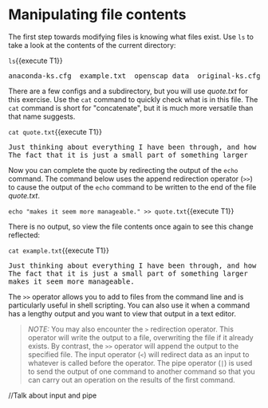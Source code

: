 # Manipulating file contents

The first step towards modifying files is knowing what files exist. Use `ls`
to take a look at the contents of the current directory:

`ls`{{execute T1}}

<pre class=file>
anaconda-ks.cfg  example.txt  openscap_data  original-ks.cfg
</pre>

There are a few configs and a subdirectory, but you will use _quote.txt_
for this exercise. Use the `cat` command to quickly check what is in this file.
The `cat` command is short for "concatenate", but it is much more versatile
than that name suggests.

`cat quote.txt`{{execute T1}}

<pre class=file>
Just thinking about everything I have been through, and how huge it all feels.
The fact that it is just a small part of something larger
</pre>

Now you can complete the quote by redirecting the output of the `echo` command.
The command below uses the append redirection operator (`>>`) to cause the
output of the `echo` command to be written to the end of the file _quote.txt_.

`echo "makes it seem more manageable." >> quote.txt`{{execute T1}}

There is no output, so view the file contents once again to see this change reflected:

`cat example.txt`{{execute T1}}

<pre class=file>
Just thinking about everything I have been through, and how huge it all feels.
The fact that it is just a small part of something larger
makes it seem more manageable.
</pre>

The `>>` operator allows you to add to files from the command line and is particularly
useful in shell scripting. You can also use it when a command has a lengthy output
and you want to view that output in a text editor.  

>_NOTE:_ You may also encounter the `>` redirection operator. This operator will
write the output to a file, overwriting the file if it already exists. By contrast,
the `>>` operator will append the output to the specified file. The input operator
(`<`) will redirect data as an input to whatever is called before the operator.
The pipe operator (`|`) is used to send the output of one command to another
command so that you can carry out an operation on the results of the first command. 

//Talk about input and pipe
